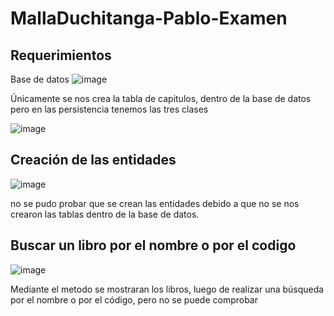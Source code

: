 # MallaDuchitanga-Pablo-Examen

## Requerimientos
Base de datos
![image](https://user-images.githubusercontent.com/33675679/83552148-ecb93380-a4ce-11ea-8d2d-47a37b07dc52.png)

Únicamente se nos crea la tabla de capitulos, dentro de la base de datos pero en las persistencia tenemos las tres clases 

![image](https://user-images.githubusercontent.com/33675679/83552358-41f54500-a4cf-11ea-8029-76ffc6caab6e.png)


## Creación de las entidades

![image](https://user-images.githubusercontent.com/33675679/83552531-8aacfe00-a4cf-11ea-880d-9662840264e0.png)

no se pudo probar que se crean las entidades debido a que no se nos crearon las tablas dentro de la base de datos.


## Buscar un libro por el nombre o por el codigo

![image](https://user-images.githubusercontent.com/33675679/83553347-ae247880-a4d0-11ea-96fb-a515e428f4d6.png)

Mediante el metodo se mostraran los libros, luego de realizar una búsqueda por el nombre o por el código, pero no se puede comprobar




